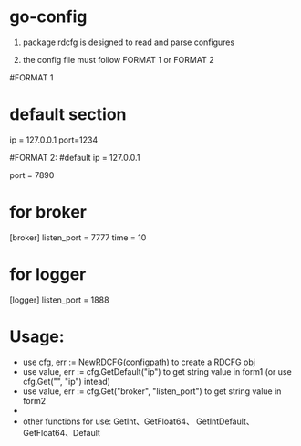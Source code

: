 go-config
=========

1. package rdcfg is designed to read and parse configures

2. the config file must follow FORMAT 1 or FORMAT 2

#FORMAT 1
# default section
ip =   127.0.0.1
port=1234


#FORMAT 2:
#default
 ip = 127.0.0.1

port  =  7890

# for broker
[broker]
  listen_port = 7777
time = 10

# for logger
[logger]
listen_port = 1888

Usage:
=========================================
* use cfg, err := NewRDCFG(configpath) to create a RDCFG obj
* use value, err := cfg.GetDefault("ip") to get string value in form1 (or use cfg.Get("", "ip") intead)
* use value, err := cfg.Get("broker", "listen_port") to get string value in form2
*
* other functions for use: GetInt、GetFloat64、 GetIntDefault、GetFloat64、Default
